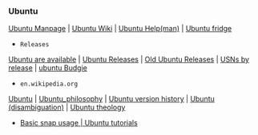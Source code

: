 ### Ubuntu

[Ubuntu Manpage](http://manpages.ubuntu.com/) | [Ubuntu Wiki](https://wiki.ubuntu.com/) | [Ubuntu Help(man)](https://help.ubuntu.com/community/man) | [Ubuntu fridge](http://fridge.ubuntu.com/)

* `Releases`

[Ubuntu are available](http://releases.ubuntu.com/) | [Ubuntu Releases](https://wiki.ubuntu.com/Releases) | [Old Ubuntu Releases](http://old-releases.ubuntu.com/releases/) | [USNs by release](https://usn.ubuntu.com/releases/) | [ubuntu Budgie](https://ubuntubudgie.org/)


* `en.wikipedia.org`

[Ubuntu](https://en.wikipedia.org/wiki/Ubuntu) | [Ubuntu_philosophy](https://en.wikipedia.org/wiki/Ubuntu_philosophy) | [Ubuntu version history](https://en.wikipedia.org/wiki/Ubuntu_version_history) | [Ubuntu (disambiguation)](https://en.wikipedia.org/wiki/Ubuntu_(disambiguation)) | [Ubuntu theology](https://en.wikipedia.org/wiki/Ubuntu_theology)

* [Basic snap usage | Ubuntu tutorials](https://tutorials.ubuntu.com/tutorial/basic-snap-usage#0 "In this tutorial, we are going to cover the very basic on how to use snaps on your distributions, and the main benefits from them.")
